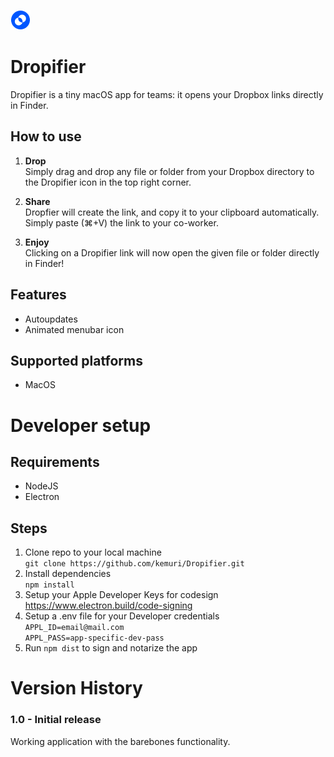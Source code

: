 
![Dropifier](app/resources/app-icon-gavicon.png "Dropifier") 

Dropifier
=======
Dropifier is a tiny macOS app for teams: it opens your Dropbox links directly in Finder.

## How to use

1. **Drop** \
Simply drag and drop any file or folder from your Dropbox directory to the Dropifier icon in the top right corner.

2. **Share** \
Dropfier will create the link, and copy it to your clipboard automatically.
Simply paste (⌘+V) the link to your co-worker.

3. **Enjoy** \
Clicking on a Dropifier link will now open the given file or folder directly in Finder!

## Features
* Autoupdates
* Animated menubar icon

## Supported platforms
*  MacOS


Developer setup
=======

## Requirements
* NodeJS
* Electron


## Steps
1. Clone repo to your local machine \
`git clone https://github.com/kemuri/Dropifier.git`
2. Install dependencies \
`npm install`
3. Setup your Apple Developer Keys for codesign \
https://www.electron.build/code-signing
3. Setup a .env file for your Developer credentials \
`APPL_ID=email@mail.com` \
`APPL_PASS=app-specific-dev-pass`
3. Run `npm dist` to sign and notarize the app

Version History
=======
### 1.0 - Initial release
Working application with the barebones functionality.










 
